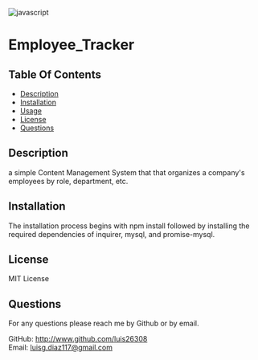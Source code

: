 
  ![javascript](https://img.shields.io/badge/javascript-100%25-blue)

  # Employee_Tracker

  ## Table Of Contents
  - [Description](#Description)  
  - [Installation](#installation)  
  - [Usage](#Usage)  
  - [License](#License)  
  - [Questions](#Questions)  

  ## Description
  a simple Content Management System that that organizes a company's employees by role, department, etc.

  ## Installation
  The installation process begins with npm install followed by installing the required dependencies of inquirer, mysql, and promise-mysql.

  ## License
  MIT License

  ## Questions
  For any questions please reach me by Github or by email.  

  GitHub: http://www.github.com/luis26308  
  Email: luisg.diaz117@gmail.com